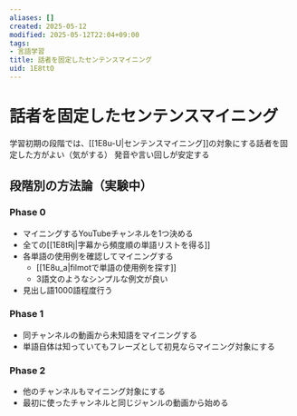```yaml
---
aliases: []
created: 2025-05-12
modified: 2025-05-12T22:04+09:00
tags:
- 言語学習
title: 話者を固定したセンテンスマイニング
uid: 1E8ttO
---
```


# 話者を固定したセンテンスマイニング

学習初期の段階では、[[1E8u-U|センテンスマイニング]]の対象にする話者を固定した方がよい（気がする）
発音や言い回しが安定する

## 段階別の方法論（実験中）

### Phase 0

- マイニングするYouTubeチャンネルを1つ決める
- 全ての[[1E8tRj|字幕から頻度順の単語リストを得る]]
- 各単語の使用例を確認してマイニングする
    - [[1E8u_a|filmotで単語の使用例を探す]]
    - 3語文のようなシンプルな例文が良い
- 見出し語1000語程度行う

### Phase 1

- 同チャンネルの動画から未知語をマイニングする
- 単語自体は知っていてもフレーズとして初見ならマイニング対象にする

### Phase 2

- 他のチャンネルもマイニング対象にする
- 最初に使ったチャンネルと同じジャンルの動画から始める